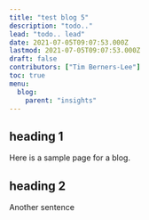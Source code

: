 ```yaml
---
title: "test blog 5"
description: "todo.."
lead: "todo.. lead"
date: 2021-07-05T09:07:53.000Z
lastmod: 2021-07-05T09:07:53.000Z
draft: false
contributors: ["Tim Berners-Lee"]
toc: true
menu:
  blog:
    parent: "insights"
---
```


## heading 1

Here is a sample page for a blog.

## heading 2

Another sentence
